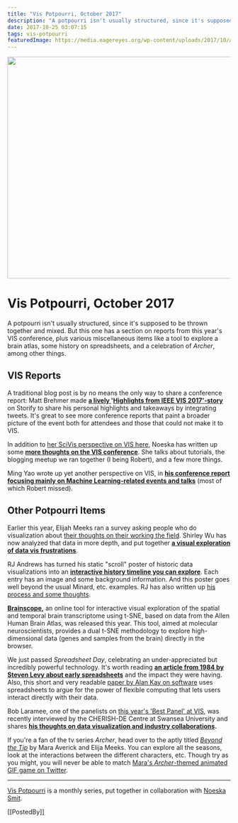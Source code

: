 ```yaml
---
title: "Vis Potpourri, October 2017"
description: "A potpourri isn't usually structured, since it's supposed to be thrown together and mixed. But this one has a section on reports from this year's VIS conference, plus various miscellaneous items like a tool to explore a brain atlas, some history on spreadsheets, and a celebration of Archer, among other things."
date: 2017-10-25 03:07:15
tags: vis-potpourri
featuredImage: https://media.eagereyes.org/wp-content/uploads/2017/10/archer-vis.jpg
---
```


<p align="center"><img src="https://media.eagereyes.org/wp-content/uploads/2017/10/archer-vis.jpg" width="720" height="500" /></p>

# Vis Potpourri, October 2017

A potpourri isn't usually structured, since it's supposed to be thrown together and mixed. But this one has a section on reports from this year's VIS conference, plus various miscellaneous items like a tool to explore a brain atlas, some history on spreadsheets, and a celebration of <em>Archer</em>, among other things.

## VIS Reports

A traditional blog post is by no means the only way to share a conference report: Matt Brehmer made <a href="https://storify.com/mattbrehmer/highlights-from-ieee-vis-2017"><strong>a lively </strong></a><strong>'<a href="https://storify.com/mattbrehmer/highlights-from-ieee-vis-2017">Highlights from IEEE VIS 2017'-story</a></strong> on Storify to share his personal highlights and takeaways by integrating tweets. It's great to see more conference reports that paint a broader picture of the event both for attendees and those that could not make it to VIS.

In addition to <a href="/blog/2017/ieee-vis-2017-a-scivis-perspective">her SciVis perspective on VIS here</a>, Noeska has written up some <strong><a href="http://noeskasmit.com/ieee-vis-2017-conference-report/">more thoughts on the VIS conference</a></strong>. She talks about tutorials, the blogging meetup we ran together (I being Robert), and a few more things.

Ming Yao wrote up yet another perspective on VIS, in <strong><a href="http://blog.myaooo.com/vis2017/">his conference report focusing mainly on Machine Learning-related events and talks</a></strong> (most of which Robert missed).

## Other Potpourri Items

Earlier this year, Elijah Meeks ran a survey asking people who do visualization about <a href="https://medium.com/@Elijah_Meeks/2017-data-visualization-survey-results-40688830b9f2">their thoughts on their working the field</a>. Shirley Wu has now analyzed that data in more depth, and put together <a href="https://medium.com/visualizing-the-field/655-frustrations-doing-data-visualization-e1087c8176fc"><strong>a visual exploration of data vis frustrations</strong></a>.

RJ Andrews has turned his static "scroll" poster of historic data visualizations into an <a href="http://infowetrust.com/scroll/"><strong>interactive history timeline you can explore</strong></a>. Each entry has an image and some background information. And this poster goes well beyond the usual Minard, etc. examples. RJ has also written up <a href="http://infowetrust.com/history2/?es_p=5048140">his process and some thoughts</a>.

<a href="http://www.brainscope.nl/brainscope"><strong>Brainscope</strong></a><strong>,</strong> an online tool for interactive visual exploration of the spatial and temporal brain transcriptome using t-SNE, based on data from the Allen Human Brain Atlas, was released this year. This tool, aimed at molecular neuroscientists, provides a dual t-SNE methodology to explore high-dimensional data (genes and samples from the brain) directly in the browser.

We just passed <em>Spreadsheet Day</em>, celebrating an under-appreciated but incredibly powerful technology. It's worth reading <strong><a href="https://medium.com/backchannel/a-spreadsheet-way-of-knowledge-8de60af7146e?es_p=5184130">an article from 1984 by Steven Levy about early spreadsheets</a></strong> and the impact they were having. Also, this short and very readable <a href="http://www.vpri.org/pdf/tr1984001_comp_soft.pdf">paper by Alan Kay on software</a> uses spreadsheets to argue for the power of flexible computing that lets users interact directly with their data.

Bob Laramee, one of the panelists on <a href="https://www.youtube.com/watch?v=U4hXNhth5sY">this year's 'Best Panel' at VIS</a>, was recently interviewed by the CHERISH-DE Centre at Swansea University and shares <strong><a href="https://cherishdeblog.wordpress.com/2017/05/02/the-interview-our-new-monthly-researcher-spotlight/"> his thoughts on data visualization and industry collaborations</a>.</strong>

If you're a fan of the tv series <em>Archer</em>, head over to the aptly titled <a href="https://archervisualization.herokuapp.com">_Beyond the Tip_</a> by Mara Averick and Elija Meeks. You can explore all the seasons, look at the interactions between the different characters, etc. Though try as you might, you will never be able to match <a href="https://twitter.com/dataandme">Mara's <em>Archer</em>-themed animated GIF game on Twitter</a>.

<hr />

<a href="/section/vis-potpourri">Vis Potpourri</a> is a monthly series, put together in collaboration with <a href="http://noeskasmit.com/about/">Noeska Smit</a>.

[[PostedBy]]

